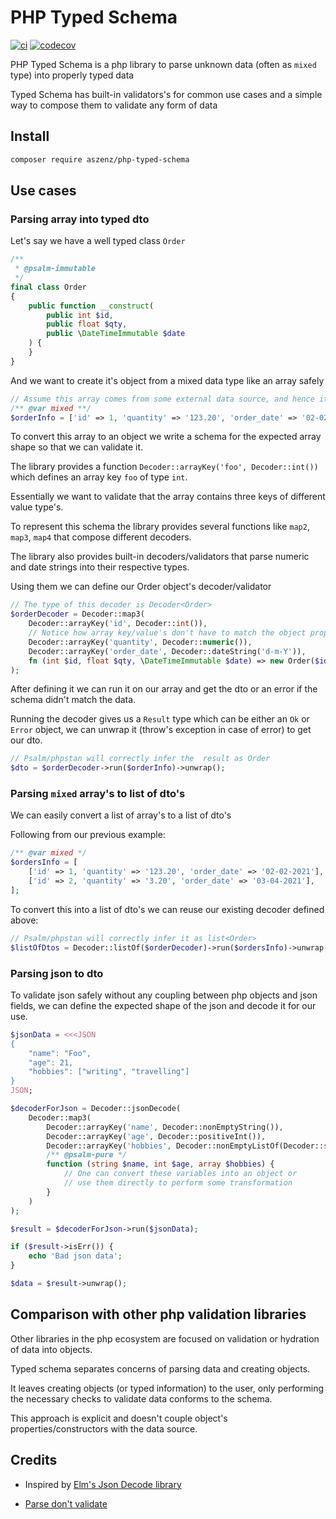 # PHP Typed Schema

[![ci](https://github.com/aszenz/php-typed-schema/actions/workflows/ci.yml/badge.svg)](https://github.com/aszenz/php-typed-schema/actions/workflows/ci.yml)
[![codecov](https://codecov.io/gh/aszenz/php-typed-schema/graph/badge.svg?token=O3W4QR98RO)](https://codecov.io/gh/aszenz/php-typed-schema)

PHP Typed Schema is a php library to parse unknown data (often as `mixed` type) into properly typed data

Typed Schema has built-in validators's for common use cases and a simple way to compose them to validate any form of data

## Install

```bash
composer require aszenz/php-typed-schema
```

## Use cases

### Parsing array into typed dto

Let's say we have a well typed class `Order`

```php
/**
 * @psalm-immutable
 */
final class Order
{
    public function __construct(
        public int $id,
        public float $qty,
        public \DateTimeImmutable $date
    ) {
    }
}
```

And we want to create it's object from a mixed data type like an array safely

```php
// Assume this array comes from some external data source, and hence it's type is mixed.
/** @var mixed **/
$orderInfo = ['id' => 1, 'quantity' => '123.20', 'order_date' => '02-02-2021'];
```

To convert this array to an object we write a schema for the expected array shape so that we can validate it.

The library provides a function `Decoder::arrayKey('foo', Decoder::int())` which defines an array key `foo` of type `int`.

Essentially we want to validate that the array contains three keys of different value type's.

To represent this schema the library provides several functions like `map2`, `map3`, `map4` that compose different decoders.

The library also provides built-in decoders/validators that parse numeric and date strings into their respective types.

Using them we can define our Order object's decoder/validator

```php
// The type of this decoder is Decoder<Order>
$orderDecoder = Decoder::map3(
    Decoder::arrayKey('id', Decoder::int()),
    // Notice how array key/value's don't have to match the object properties
    Decoder::arrayKey('quantity', Decoder::numeric()),
    Decoder::arrayKey('order_date', Decoder::dateString('d-m-Y')),
    fn (int $id, float $qty, \DateTimeImmutable $date) => new Order($id, $qty, $date)
);
```

After defining it we can run it on our array and get the dto or an error if the schema didn't match the data.

Running the decoder gives us a `Result` type which can be either an `Ok` or `Error` object, we can unwrap it (throw's exception in case of error) to get our dto.

```php
// Psalm/phpstan will correctly infer the  result as Order
$dto = $orderDecoder->run($orderInfo)->unwrap();
```

### Parsing `mixed` array's to list of dto's

We can easily convert a list of array's to a list of dto's

Following from our previous example:

```php
/** @var mixed */
$ordersInfo = [
    ['id' => 1, 'quantity' => '123.20', 'order_date' => '02-02-2021'],
    ['id' => 2, 'quantity' => '3.20', 'order_date' => '03-04-2021'],
];
```

To convert this into a list of dto's we can reuse our existing decoder defined above:

```php
// Psalm/phpstan will correctly infer it as list<Order>
$listOfDtos = Decoder::listOf($orderDecoder)->run($ordersInfo)->unwrap();
```

### Parsing json to dto

To validate json safely without any coupling between php objects and json fields, we can define the expected shape of the json and decode it for our use.

```php
$jsonData = <<<JSON
{
    "name": "Foo",
    "age": 21,
    "hobbies": ["writing", "travelling"]
}
JSON;

$decoderForJson = Decoder::jsonDecode(
    Decoder::map3(
        Decoder::arrayKey('name', Decoder::nonEmptyString()),
        Decoder::arrayKey('age', Decoder::positiveInt()),
        Decoder::arrayKey('hobbies', Decoder::nonEmptyListOf(Decoder::string())),
        /** @psalm-pure */
        function (string $name, int $age, array $hobbies) {
            // One can convert these variables into an object or
            // use them directly to perform some transformation
        }
    )
);

$result = $decoderForJson->run($jsonData);

if ($result->isErr()) {
    echo 'Bad json data';
}

$data = $result->unwrap();
```

## Comparison with other php validation libraries

Other libraries in the php ecosystem are focused on validation or hydration of data into objects.

Typed schema separates concerns of parsing data and creating objects.

It leaves creating objects (or typed information) to the user, only performing the necessary checks to validate data conforms to the schema.

This approach is explicit and doesn't couple object's properties/constructors with the data source.

## Credits

- Inspired by [Elm's Json Decode library](https://package.elm-lang.org/packages/elm/json/latest/Json.Decode)

- [Parse don't validate](https://lexi-lambda.github.io/blog/2019/11/05/parse-don-t-validate/)
